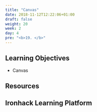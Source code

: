 ```yaml
---
title: "Canvas"
date: 2018-11-12T12:22:06+01:00
draft: false
weight: 20
week: 2
day: 4
pre: "<b>19. </b>"
---
```


## Learning Objectives

- Canvas

## Resources

## Ironhack Learning Platform
